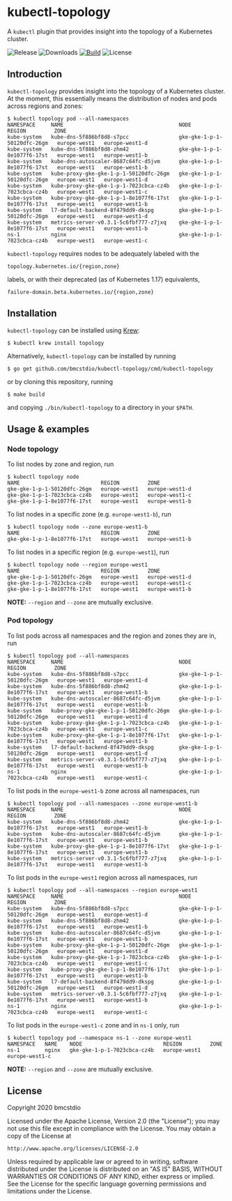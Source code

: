 # kubectl-topology

A `kubectl` plugin that provides insight into the topology of a Kubernetes cluster.

![Release](https://img.shields.io/github/v/release/bmcstdio/kubectl-topology)
![Downloads](https://img.shields.io/github/downloads/bmcstdio/kubectl-topology/total?color=green)
[![Build](https://img.shields.io/travis/com/bmcstdio/kubectl-topology)](https://travis-ci.com/bmcstdio/kubectl-topology)
![License](https://img.shields.io/github/license/bmcstdio/kubectl-topology)

## Introduction

`kubectl-topology` provides insight into the topology of a Kubernetes cluster.
At the moment, this essentially means the distribution of nodes and pods across regions and zones:

```shell
$ kubectl topology pod --all-namespaces
NAMESPACE     NAME                                     NODE                          REGION         ZONE
kube-system   kube-dns-5f886bf8d8-s7pcc                gke-gke-1-p-1-50120dfc-26gm   europe-west1   europe-west1-d
kube-system   kube-dns-5f886bf8d8-zhm42                gke-gke-1-p-1-8e1077f6-17st   europe-west1   europe-west1-b
kube-system   kube-dns-autoscaler-8687c64fc-d5jvm      gke-gke-1-p-1-8e1077f6-17st   europe-west1   europe-west1-b
kube-system   kube-proxy-gke-gke-1-p-1-50120dfc-26gm   gke-gke-1-p-1-50120dfc-26gm   europe-west1   europe-west1-d
kube-system   kube-proxy-gke-gke-1-p-1-7023cbca-cz4b   gke-gke-1-p-1-7023cbca-cz4b   europe-west1   europe-west1-c
kube-system   kube-proxy-gke-gke-1-p-1-8e1077f6-17st   gke-gke-1-p-1-8e1077f6-17st   europe-west1   europe-west1-b
kube-system   l7-default-backend-8f479dd9-dkspg        gke-gke-1-p-1-50120dfc-26gm   europe-west1   europe-west1-d
kube-system   metrics-server-v0.3.1-5c6fbf777-z7jxq    gke-gke-1-p-1-8e1077f6-17st   europe-west1   europe-west1-b
ns-1          nginx                                    gke-gke-1-p-1-7023cbca-cz4b   europe-west1   europe-west1-c
```

`kubectl-topology` requires nodes to be adequately labeled with the

```text
topology.kubernetes.io/{region,zone}
```

labels, or with their deprecated (as of Kubernetes 1.17) equivalents,

```
failure-domain.beta.kubernetes.io/{region,zone}
```


## Installation

`kubectl-topology` can be installed using [Krew](https://github.com/kubernetes-sigs/krew):

```shell
$ kubectl krew install topology
```

Alternatively, `kubectl-topology` can be installed by running

```shell
$ go get github.com/bmcstdio/kubectl-topology/cmd/kubectl-topology
```

or by cloning this repository, running

```shell
$ make build
```

and copying `./bin/kubectl-topology` to a directory in your `$PATH`.

## Usage & examples

### Node topology

To list nodes by zone and region, run

```shell
$ kubectl topology node
NAME                          REGION         ZONE
gke-gke-1-p-1-50120dfc-26gm   europe-west1   europe-west1-d
gke-gke-1-p-1-7023cbca-cz4b   europe-west1   europe-west1-c
gke-gke-1-p-1-8e1077f6-17st   europe-west1   europe-west1-b
```

To list nodes in a specific zone (e.g. `europe-west1-b`), run

```shell
$ kubectl topology node --zone europe-west1-b
NAME                          REGION         ZONE
gke-gke-1-p-1-8e1077f6-17st   europe-west1   europe-west1-b
```

To list nodes in a specific region (e.g. `europe-west1`), run

```shell
$ kubectl topology node --region europe-west1
NAME                          REGION         ZONE
gke-gke-1-p-1-50120dfc-26gm   europe-west1   europe-west1-d
gke-gke-1-p-1-7023cbca-cz4b   europe-west1   europe-west1-c
gke-gke-1-p-1-8e1077f6-17st   europe-west1   europe-west1-b
```

**NOTE:** `--region` and `--zone` are mutually exclusive.

### Pod topology

To list pods across all namespaces and the region and zones they are in, run

```shell
$ kubectl topology pod --all-namespaces
NAMESPACE     NAME                                     NODE                          REGION         ZONE
kube-system   kube-dns-5f886bf8d8-s7pcc                gke-gke-1-p-1-50120dfc-26gm   europe-west1   europe-west1-d
kube-system   kube-dns-5f886bf8d8-zhm42                gke-gke-1-p-1-8e1077f6-17st   europe-west1   europe-west1-b
kube-system   kube-dns-autoscaler-8687c64fc-d5jvm      gke-gke-1-p-1-8e1077f6-17st   europe-west1   europe-west1-b
kube-system   kube-proxy-gke-gke-1-p-1-50120dfc-26gm   gke-gke-1-p-1-50120dfc-26gm   europe-west1   europe-west1-d
kube-system   kube-proxy-gke-gke-1-p-1-7023cbca-cz4b   gke-gke-1-p-1-7023cbca-cz4b   europe-west1   europe-west1-c
kube-system   kube-proxy-gke-gke-1-p-1-8e1077f6-17st   gke-gke-1-p-1-8e1077f6-17st   europe-west1   europe-west1-b
kube-system   l7-default-backend-8f479dd9-dkspg        gke-gke-1-p-1-50120dfc-26gm   europe-west1   europe-west1-d
kube-system   metrics-server-v0.3.1-5c6fbf777-z7jxq    gke-gke-1-p-1-8e1077f6-17st   europe-west1   europe-west1-b
ns-1          nginx                                    gke-gke-1-p-1-7023cbca-cz4b   europe-west1   europe-west1-c
```

To list pods in the `europe-west1-b` zone across all namespaces, run

```shell
$ kubectl topology pod --all-namespaces --zone europe-west1-b
NAMESPACE     NAME                                     NODE                          REGION         ZONE
kube-system   kube-dns-5f886bf8d8-zhm42                gke-gke-1-p-1-8e1077f6-17st   europe-west1   europe-west1-b
kube-system   kube-dns-autoscaler-8687c64fc-d5jvm      gke-gke-1-p-1-8e1077f6-17st   europe-west1   europe-west1-b
kube-system   kube-proxy-gke-gke-1-p-1-8e1077f6-17st   gke-gke-1-p-1-8e1077f6-17st   europe-west1   europe-west1-b
kube-system   metrics-server-v0.3.1-5c6fbf777-z7jxq    gke-gke-1-p-1-8e1077f6-17st   europe-west1   europe-west1-b
```

To list pods in the `europe-west1` region across all namespaces, run

```shell
$ kubectl topology pod --all-namespaces --region europe-west1
NAMESPACE     NAME                                     NODE                          REGION         ZONE
kube-system   kube-dns-5f886bf8d8-s7pcc                gke-gke-1-p-1-50120dfc-26gm   europe-west1   europe-west1-d
kube-system   kube-dns-5f886bf8d8-zhm42                gke-gke-1-p-1-8e1077f6-17st   europe-west1   europe-west1-b
kube-system   kube-dns-autoscaler-8687c64fc-d5jvm      gke-gke-1-p-1-8e1077f6-17st   europe-west1   europe-west1-b
kube-system   kube-proxy-gke-gke-1-p-1-50120dfc-26gm   gke-gke-1-p-1-50120dfc-26gm   europe-west1   europe-west1-d
kube-system   kube-proxy-gke-gke-1-p-1-7023cbca-cz4b   gke-gke-1-p-1-7023cbca-cz4b   europe-west1   europe-west1-c
kube-system   kube-proxy-gke-gke-1-p-1-8e1077f6-17st   gke-gke-1-p-1-8e1077f6-17st   europe-west1   europe-west1-b
kube-system   l7-default-backend-8f479dd9-dkspg        gke-gke-1-p-1-50120dfc-26gm   europe-west1   europe-west1-d
kube-system   metrics-server-v0.3.1-5c6fbf777-z7jxq    gke-gke-1-p-1-8e1077f6-17st   europe-west1   europe-west1-b
ns-1          nginx                                    gke-gke-1-p-1-7023cbca-cz4b   europe-west1   europe-west1-c
```

To list pods in the `europe-west1-c` zone and in `ns-1` only, run

```shell
$ kubectl topology pod --namespace ns-1 --zone europe-west1
NAMESPACE   NAME    NODE                          REGION         ZONE
ns-1        nginx   gke-gke-1-p-1-7023cbca-cz4b   europe-west1   europe-west1-c
```

**NOTE:** `--region` and `--zone` are mutually exclusive.

## License

Copyright 2020 bmcstdio

Licensed under the Apache License, Version 2.0 (the "License");
you may not use this file except in compliance with the License.
You may obtain a copy of the License at

    http://www.apache.org/licenses/LICENSE-2.0

Unless required by applicable law or agreed to in writing, software
distributed under the License is distributed on an "AS IS" BASIS,
WITHOUT WARRANTIES OR CONDITIONS OF ANY KIND, either express or implied.
See the License for the specific language governing permissions and
limitations under the License.
